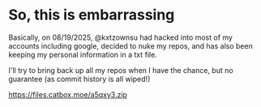 # So, this is embarrassing

Basically, on 08/19/2025, @kxtzownsu had hacked into most of my accounts including google, decided to nuke my repos, and has also been keeping my personal information in a txt file.

I'll try to bring back up all my repos when I have the chance, but no guarantee (as commit history is all wiped!)

https://files.catbox.moe/a5qxy3.zip
